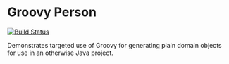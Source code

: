 Groovy Person
=============

[![Build Status](https://travis-ci.org/dstine/groovy-person.svg?branch=master)](https://travis-ci.org/dstine/groovy-person)

Demonstrates targeted use of Groovy for generating plain domain objects for use in an otherwise Java project.

